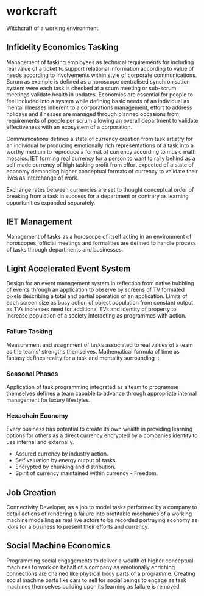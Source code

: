 # workcraft
Witchcraft of a working environment.

## Infidelity Economics Tasking
Management of tasking employees as technical requirements for including real value of a ticket to support relational information according to value of needs according to involvements within style of corporate communications. Scrum as example is defined as a horoscope centralised synchronisation system were each task is checked at a scum meeting or sub-scrum meetings validate health in updates.
Economics are essential for people to feel included into a system while defining basic needs of an individual as mental illnesses inherent to a corporations management, effort to address holidays and illnesses are managed through planned occasions from requirements of people per scrum allowing an overall department to validate effectiveness with an ecosystem of a corporation.

Communications defines a state of currency creation from task artistry for an individual by producing emotionally rich representations of a task into a worthy medium to reproduce a format of currency according to music math mosaics. IET forming real currency for a person to want to rally behind as a self made currency of high tasking profit from effort expected of a state of economy demanding higher conceptual formats of currency to validate their lives as interchange of work.

Exchange rates between currencies are set to thought conceptual order of breaking from a task in success for a department or contrary as learning opportunities expanded separately.

## IET Management
Management of tasks as a horoscope of itself acting in an environment of horoscopes, official meetings and formalities are defined to handle process of tasks through departments and businesses.

## Light Accelerated Event System
Design for an event management system in reflection from native bubbling of events through an application to observe by screens of TV formated pixels describing a total and partial operation of an application. Limits of each screen size as busy action of object population from constant output as TVs increases need for additional TVs and identity of property to increase population of a society interacting as programmes with action.

### Failure Tasking
Measurement and assignment of tasks associated to real values of a team as the teams' strengths themselves. Mathematical formula of time as fantasy defines reality for a task and mentality surrounding it. 

### Seasonal Phases
Application of task programming integrated as a team to programme themselves defines a team capable to advance through appropriate internal management for luxury lifestyles.

### Hexachain Economy
Every business has potential to create its own wealth in providing learning options for others as a direct currency encrypted by a companies identity to use internal and externally.

* Assured currency by industry action.
* Self valuation by energy output of tasks.
* Encrypted by chunking and distribution.
* Spirit of currency maintained within currency - Freedom.

## Job Creation
Connectivity Developer, as a job to model tasks performed by a company to detail actions of rendering a failure into profitable mechanics of a working machine modelling as real live actors to be recorded portraying economy as idols for a business to present their efforts and currency.

## Social Machine Economics
Programming social engagements to deliver a wealth of higher conceptual machines to work on behalf of a company as emotionally enriching connections are chained like physical body parts of a programme. Creating social machine parts like cars to sell for social beings to engage as task machines themselves building upon its learning as failure is removed.
